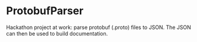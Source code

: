 # ProtobufParser
Hackathon project at work: parse protobuf (.proto) files to JSON. The JSON can then be used to build documentation.
